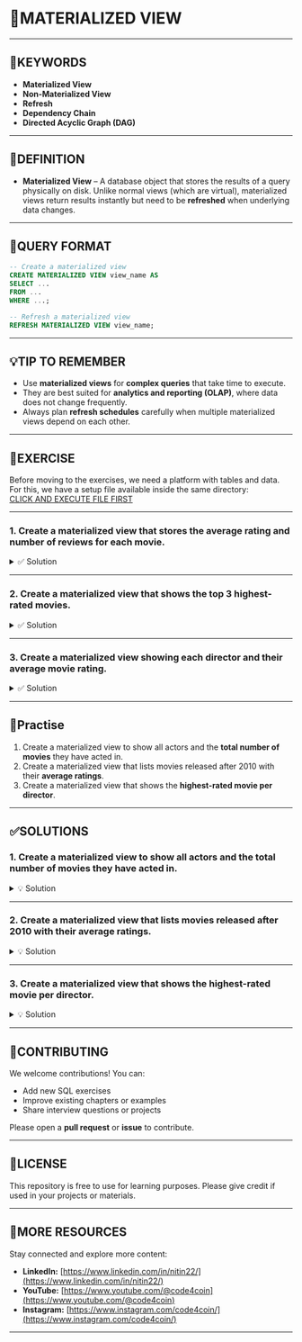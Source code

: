 # 📘MATERIALIZED VIEW
---
## 🔑KEYWORDS
- **Materialized View**
- **Non-Materialized View**
- **Refresh**
- **Dependency Chain**
- **Directed Acyclic Graph (DAG)**  

---
## 📖DEFINITION
- **Materialized View** – A database object that stores the results of a query physically on disk. Unlike normal views (which are virtual), materialized views return results instantly but need to be **refreshed** when underlying data changes.  

---
## 🧱QUERY FORMAT
```sql
-- Create a materialized view
CREATE MATERIALIZED VIEW view_name AS
SELECT ...
FROM ...
WHERE ...;

-- Refresh a materialized view
REFRESH MATERIALIZED VIEW view_name;
```

---
## 💡TIP TO REMEMBER
- Use **materialized views** for **complex queries** that take time to execute.  
- They are best suited for **analytics and reporting (OLAP)**, where data does not change frequently.  
- Always plan **refresh schedules** carefully when multiple materialized views depend on each other.  

---
## 💪EXERCISE  
Before moving to the exercises, we need a platform with tables and data.  
For this, we have a setup file available inside the same directory:  
[CLICK AND EXECUTE FILE FIRST](https://github.com/code4coin/001-SQL-Structured-Query-Language-/blob/main/001%20SQL%20FOR%20DATA%20ENGINEERS/002%20SAMPLE%20DATA/001%20MOVIE%20DATA.md)  

---

### 1. Create a materialized view that stores the average rating and number of reviews for each movie.  

<details>  
<summary>✅ Solution</summary>  

```sql
CREATE MATERIALIZED VIEW movie_avg_ratings AS
SELECT 
    m.title,
    ROUND(AVG(r.rating), 2) AS avg_rating,
    COUNT(r.rating_id) AS total_reviews
FROM movies m
JOIN movie_ratings r ON m.movie_id = r.movie_id
GROUP BY m.title;
```

```sql
SELECT * FROM movie_avg_ratings;
```

</details>  

---

### 2. Create a materialized view that shows the top 3 highest-rated movies.  

<details>  
<summary>✅ Solution</summary>  

```sql
CREATE MATERIALIZED VIEW top_movies AS
SELECT title, avg_rating
FROM movie_avg_ratings
ORDER BY avg_rating DESC
LIMIT 3;
```

```sql
SELECT * FROM top_movies;
```

</details>  

---

### 3. Create a materialized view showing each director and their average movie rating.  

<details>  
<summary>✅ Solution</summary>  

```sql
CREATE MATERIALIZED VIEW director_avg_ratings AS
SELECT 
    d.director_name,
    ROUND(AVG(mar.avg_rating), 2) AS director_avg_rating
FROM directors d
JOIN movies m ON d.director_id = m.director_id
JOIN movie_avg_ratings mar ON m.title = mar.title
GROUP BY d.director_name;
```

```sql
SELECT * FROM director_avg_ratings ORDER BY director_avg_rating DESC;
```

</details>  

---
## 🧠Practise  
1. Create a materialized view to show all actors and the **total number of movies** they have acted in.  
2. Create a materialized view that lists movies released after 2010 with their **average ratings**.  
3. Create a materialized view that shows the **highest-rated movie per director**.
---

## ✅SOLUTIONS  
### 1. Create a materialized view to show all actors and the **total number of movies** they have acted in.  

<details>
<summary>💡 Solution</summary>  

```sql
CREATE MATERIALIZED VIEW actor_movie_count AS
SELECT 
    a.actor_name,
    COUNT(ma.movie_id) AS total_movies
FROM actors a
JOIN movie_actors ma ON a.actor_id = ma.actor_id
GROUP BY a.actor_name;
```

```sql
SELECT * FROM actor_movie_count ORDER BY total_movies DESC;
```

</details>  

---
### 2. Create a materialized view that lists movies released after 2010 with their **average ratings**.  

<details>
<summary>💡 Solution</summary>  

```sql
CREATE MATERIALIZED VIEW movies_after_2010_ratings AS
SELECT 
    m.title,
    m.release_year,
    ROUND(AVG(r.rating), 2) AS avg_rating
FROM movies m
JOIN movie_ratings r ON m.movie_id = r.movie_id
WHERE m.release_year > 2010
GROUP BY m.title, m.release_year;
```

```sql
SELECT * FROM movies_after_2010_ratings;
```

</details>  

---

### 3. Create a materialized view that shows the **highest-rated movie per director**.  

<details>
<summary>💡 Solution</summary>  

```sql
CREATE MATERIALIZED VIEW director_best_movie AS
SELECT DISTINCT ON (d.director_name)
    d.director_name,
    m.title,
    mar.avg_rating
FROM directors d
JOIN movies m ON d.director_id = m.director_id
JOIN movie_avg_ratings mar ON m.title = mar.title
ORDER BY d.director_name, mar.avg_rating DESC;
```

```sql
SELECT * FROM director_best_movie;
```

</details>  

---
## 🤝**CONTRIBUTING**  

We welcome contributions! You can:  
- Add new SQL exercises  
- Improve existing chapters or examples  
- Share interview questions or projects  

Please open a **pull request** or **issue** to contribute.  

---
## 📄**LICENSE**  
This repository is free to use for learning purposes. Please give credit if used in your projects or materials.  

---
## 🔗**MORE RESOURCES**  
Stay connected and explore more content:  

- **LinkedIn:** [https://www.linkedin.com/in/nitin22/](https://www.linkedin.com/in/nitin22/)  
- **YouTube:** [https://www.youtube.com/@code4coin](https://www.youtube.com/@code4coin)  
- **Instagram:** [https://www.instagram.com/code4coin/](https://www.instagram.com/code4coin/)  

---
